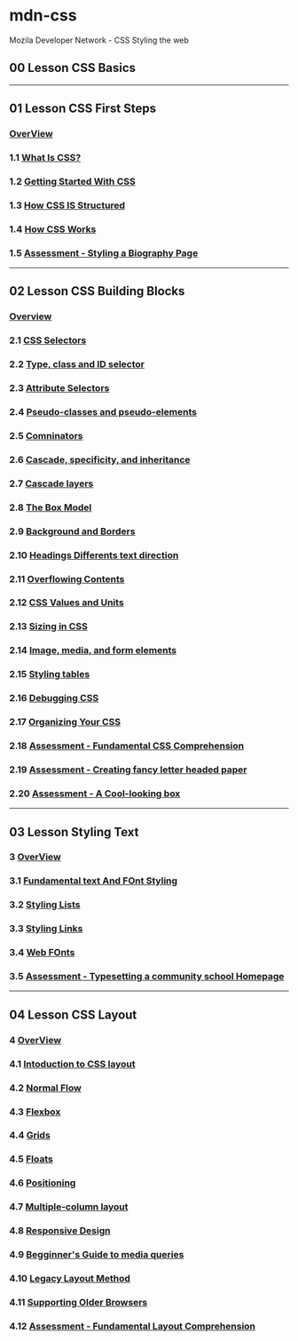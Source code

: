 # mdn-css
Mozila Developer Network - CSS Styling the web 

## 00 Lesson CSS Basics

---

## 01 Lesson CSS First Steps

 ### [OverView]()
 
 ### 1.1 [What Is CSS?]()
 
 ### 1.2 [Getting Started With CSS]()
 
 ### 1.3 [How CSS IS Structured ]()
 
 ### 1.4 [How CSS Works]()
 
 ### 1.5 [Assessment - Styling a Biography Page]()

---

## 02 Lesson CSS Building Blocks 

### [Overview]()

### 2.1 [CSS Selectors]()

### 2.2 [Type, class and ID selector]()

### 2.3 [Attribute Selectors]()

### 2.4 [Pseudo-classes and pseudo-elements]()

### 2.5 [Comninators]()

### 2.6 [Cascade, specificity, and inheritance]()

### 2.7 [Cascade layers]()

### 2.8 [The Box Model]()

### 2.9 [Background and Borders]()

### 2.10 [Headings Differents text direction]()

### 2.11 [Overflowing Contents]()

### 2.12 [CSS Values and Units]()

### 2.13 [Sizing in CSS]()

### 2.14 [Image, media, and form elements]()

### 2.15 [Styling tables]()

### 2.16 [Debugging CSS]()

### 2.17 [Organizing Your CSS]()

### 2.18 [Assessment - Fundamental CSS Comprehension]()

### 2.19 [Assessment - Creating fancy letter headed paper]()

### 2.20 [Assessment - A Cool-looking box]()



---

## 03 Lesson Styling Text

### 3   [OverView]()
### 3.1 [Fundamental text And FOnt Styling]()
### 3.2 [Styling Lists]()
### 3.3 [Styling Links]()
### 3.4 [Web FOnts]()
### 3.5 [Assessment - Typesetting a community school Homepage]()

---

## 04 Lesson CSS Layout

### 4    [OverView]()
### 4.1  [Intoduction to CSS layout]()
### 4.2  [Normal Flow]()
### 4.3  [Flexbox]()
### 4.4  [Grids]()
### 4.5  [Floats]()
### 4.6  [Positioning]()
### 4.7  [Multiple-column layout]()
### 4.8  [Responsive Design]()
### 4.9  [Begginner's Guide to media queries]()
### 4.10 [Legacy Layout Method]()
### 4.11 [Supporting Older Browsers]()
### 4.12 [Assessment - Fundamental Layout Comprehension]()

